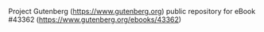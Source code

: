 Project Gutenberg (https://www.gutenberg.org) public repository for eBook #43362 (https://www.gutenberg.org/ebooks/43362)
